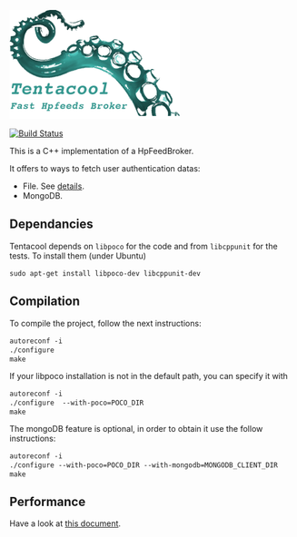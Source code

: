 ![tentacool](img/tentacool-small.png)

[![Build Status](https://travis-ci.org/tentacool/tentacool.svg?branch=devel-aldo)](https://travis-ci.org/abes975/tentacool)

This is a C++ implementation of a HpFeedBroker.

It offers to ways to fetch user authentication datas:
 - File. See [details](docs/file.md).
 - MongoDB.

## Dependancies

Tentacool depends on `libpoco` for the code and from `libcppunit` for the tests.
To install them (under Ubuntu)

```
sudo apt-get install libpoco-dev libcppunit-dev
```

## Compilation

To compile the project, follow the next instructions:

```
autoreconf -i
./configure
make
```

If your libpoco installation is not in the default path, you can specify it with

```
autoreconf -i
./configure  --with-poco=POCO_DIR
make
```

The mongoDB feature is optional, in order to obtain it use the follow instructions:

```
autoreconf -i
./configure --with-poco=POCO_DIR --with-mongodb=MONGODB_CLIENT_DIR
make
```

## Performance

Have a look at [this document](docs/performance.md).
